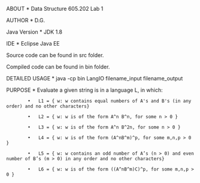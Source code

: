 

ABOUT * Data Structure 605.202 Lab 1

AUTHOR * D.G.

Java Version * JDK 1.8

IDE * Eclipse Java EE

Source code can be found in src folder.

Compiled code can be found in bin folder.

DETAILED USAGE * java -cp bin LangIO filename_input filename_output

PURPOSE * Evaluate a given string is in a language L, in which: 

			•	L1 = { w: w contains equal numbers of A's and B's (in any order) and no other characters} 
			
			•	L2 = { w: w is of the form A^n B^n, for some n > 0 } 
			
			•	L3 = { w: w is of the form A^n B^2n, for some n > 0 } 
			
			•	L4 = { w: w is of the form (A^nB^m)^p, for some m,n,p > 0 } 
			
			•	L5 = { w: w contains an odd number of A’s (n > 0) and even number of B’s (m > 0) in any order and no other characters}  
			
			•	L6 = { w: w is of the form ((A^nB^m)C)^p, for some m,n,p > 0 }
 
